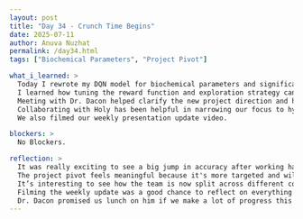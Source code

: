 ```yaml
---
layout: post  
title: "Day 34 - Crunch Time Begins"  
date: 2025-07-11
author: Anuva Nuzhat  
permalink: /day34.html  
tags: ["Biochemical Parameters", "Project Pivot"]  

what_i_learned: >  
  Today I rewrote my DQN model for biochemical parameters and significantly improved its accuracy from 30% to 55%.  
  I learned how tuning the reward function and exploration strategy can greatly affect performance in reinforcement learning.  
  Meeting with Dr. Dacon helped clarify the new project direction and how to align our goals with demographic-specific analysis.  
  Collaborating with Holy has been helpful in narrowing our focus to hypertension and biochemical changes across age and sex groups.  
  We also filmed our weekly presentation update video.

blockers: >  
  No Blockers.  

reflection: >  
  It was really exciting to see a big jump in accuracy after working hard to refine the model.  
  The project pivot feels meaningful because it's more targeted and will likely lead to more insightful results.  
  It’s interesting to see how the team is now split across different comorbidities and demographic explorations, which makes our research broader.  
  Filming the weekly update was a good chance to reflect on everything we’ve accomplished and where we’re headed next.  
  Dr. Dacon promised us lunch on him if we make a lot of progress this week, so I'm super excited.  
---
```

